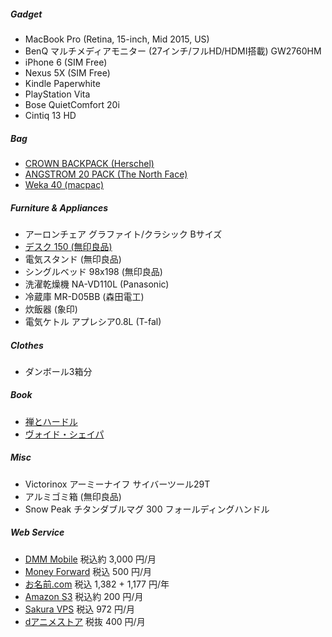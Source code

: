 ##### Gadget

* MacBook Pro (Retina, 15-inch, Mid 2015, US)
* BenQ マルチメディアモニター (27インチ/フルHD/HDMI搭載) GW2760HM
* iPhone 6 (SIM Free)
* Nexus 5X (SIM Free)
* Kindle Paperwhite
* PlayStation Vita
* Bose QuietComfort 20i
* Cintiq 13 HD

##### Bag

* [CROWN BACKPACK (Herschel)](http://shop.herschelsupply.com/collections/backpacks/products/crown-backpack-charcoal-crosshatch-3m-rubber)
* [ANGSTROM 20 PACK (The North Face)](https://www.thenorthface.com/shop/angstrom-20-pack)
* [Weka 40 (macpac)](http://goldwinwebstore.jp/ec/pro/disp/1/MM61508)

##### Furniture & Appliances

* アーロンチェア グラファイト/クラシック Bサイズ
* [デスク 150 (無印良品)](http://www.muji.net/store/cmdty/detail/4934761394572)
* 電気スタンド (無印良品)
* シングルベッド 98x198 (無印良品)
* 洗濯乾燥機 NA-VD110L (Panasonic)
* 冷蔵庫 MR-D05BB (森田電工)
* 炊飯器 (象印)
* 電気ケトル アプレシア0.8L (T-fal)

##### Clothes

* ダンボール3箱分

##### Book

* [禅とハードル](http://www.amazon.co.jp/exec/obidos/ASIN/4905425360/rakuishi-22/ref=nosim/)
* [ヴォイド・シェイパ](http://www.amazon.co.jp/exec/obidos/ASIN/4120042278/rakuishi-22/ref=nosim/)

##### Misc

* Victorinox アーミーナイフ サイバーツール29T
* アルミゴミ箱 (無印良品)
* Snow Peak チタンダブルマグ 300 フォールディングハンドル

##### Web Service

* [DMM Mobile](http://mvno.dmm.com/) 税込約 3,000 円/月
* [Money Forward](https://moneyforward.com/) 税込 500 円/月
* [お名前.com](http://www.onamae.com/) 税込 1,382 + 1,177 円/年
* [Amazon S3](https://aws.amazon.com/jp/) 税込約 200 円/月
* [Sakura VPS](http://vps.sakura.ad.jp/) 税込 972 円/月
* [dアニメストア](https://anime.dmkt-sp.jp/animestore/) 税抜 400 円/月
